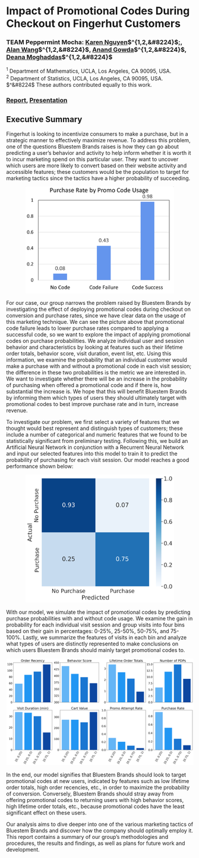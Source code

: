 # Impact of Promotional Codes During Checkout on Fingerhut Customers

### TEAM Peppermint Mocha: [Karen Nguyen](https://github.com/knguyenx5)$^{1,2,&#8224}$;, [Alan Wang](https://github.com/alanwmy)$^{1,2,&#8224}$, [Anand Gowda](https://github.com/acgowda)$^{1,2,&#8224}$, [Deana Moghaddas](https://github.com/deanamgds19)$^{1,2,&#8224}$
$^1$ Department of Mathematics, UCLA, Los Angeles, CA 90095, USA. \
$^2$ Department of Statistics, UCLA, Los Angeles, CA 90095, USA. \
$^&#8224$ These authors contributed equally to this work.

### [Report](https://github.com/alanwmy00/M148_Project/blob/main/M148-Final-Report.pdf), [Presentation](https://github.com/alanwmy00/M148_Project/blob/main/M148-Presentation.pdf)

## Executive Summary
Fingerhut is looking to incentivize consumers to make a purchase, but in a strategic manner to effectively maximize revenue. To address this problem, one of the questions Bluestem Brands raises is how they can go about predicting a user’s behavior and activity to help inform whether it is worth it to incur marketing spend on this particular user. They want to uncover which users are more likely to convert based on their website activity and accessible features; these customers would be the population to target for marketing tactics since the tactics have a higher probability of succeeding.

<p align="center">
<img src="images/promo.png" alt="Difference in purchase rates based on promo code utilization." width="400"/>
</p>

For our case, our group narrows the problem raised by Bluestem Brands by investigating the effect of deploying promotional codes during checkout on conversion and purchase rates, since we have clear data on the usage of this marketing technique. We can see the picture above that promotional code failure leads to lower purchase rates compared to applying a successful code, so we want to explore the impact of applying promotional codes on purchase probabilities. We analyze individual user and session behavior and characteristics by looking at features such as their lifetime order totals, behavior score, visit duration, event list, etc. Using this information, we examine the probability that an individual customer would make a purchase with and without a promotional code in each visit session; the difference in these two probabilities is the metric we are interested in. We want to investigate whether there will be an increase in the probability of purchasing when offered a promotional code and if there is, how substantial the increase is. We hope that this will benefit Bluestem Brands by informing them which types of users they should ultimately target with promotional codes to best improve purchase rate and in turn, increase revenue.


To investigate our problem, we first select a variety of features that we thought would best represent and distinguish types of customers; these include a number of categorical and numeric features that we found to be statistically significant from preliminary testing. Following this, we build an Artificial Neural Network in conjunction with a Recurrent Neural Network and input our selected features into this model to train it to predict the probability of purchasing for each visit session. Our model reaches a good performance shown below:

<p align="center">
<img src="images/cm.png" alt="Average user and session attributes by the gain in purchase probability." width="400"/>
</p>

With our model, we simulate the impact of promotional codes by predicting purchase probabilities with and without code usage. We examine the gain in probability for each individual visit session and group visits into four bins based on their gain in percentages: 0-25\%, 25-50\%, 50-75\%, and 75-100\%. Lastly, we summarize the features of visits in each bin and analyze what types of users are distinctly represented to make conclusions on which users Bluestem Brands should mainly target promotional codes to. 

<p align="center">
<img src="images/bigplot.png" alt="Difference in purchase rates based on promo code utilization." width="800"/>
</p>

In the end, our model signifies that Bluestem Brands should look to target promotional codes at new users, indicated by features such as low lifetime order totals, high order recencies, etc., in order to maximize the probability of conversion. Conversely, Bluestem Brands should stray away from offering promotional codes to returning users with high behavior scores, high lifetime order totals, etc., because promotional codes have the least significant effect on these users.

Our analysis aims to dive deeper into one of the various marketing tactics of Bluestem Brands and discover how the company should optimally employ it. This report contains a summary of our group’s methodologies and procedures, the results and findings, as well as plans for future work and development.

